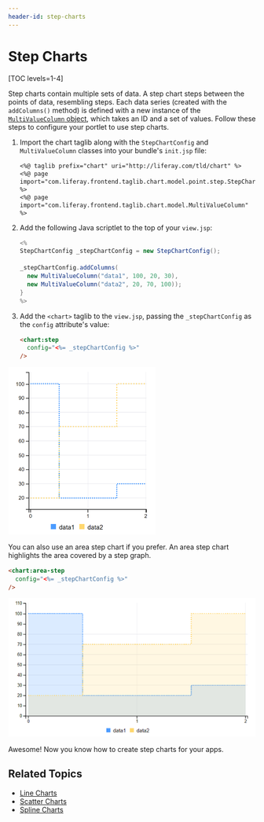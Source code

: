 ```yaml
---
header-id: step-charts
---
```


# Step Charts

[TOC levels=1-4]

Step charts contain multiple sets of data. A step chart steps between the points 
of data, resembling steps. Each data series 
(created with the `addColumns()` method) is defined with a new instance of the 
[`MultiValueColumn` object](@app-ref@/foundation/latest/javadocs/com/liferay/frontend/taglib/chart/model/MultiValueColumn.html), 
which takes an ID and a set of values. Follow these steps to configure your 
portlet to use step charts. 

1.  Import the chart taglib along with the `StepChartConfig` and 
    `MultiValueColumn` classes into your bundle's `init.jsp` file:

    ```markup
    <%@ taglib prefix="chart" uri="http://liferay.com/tld/chart" %>
    <%@ page import="com.liferay.frontend.taglib.chart.model.point.step.StepChartConfig" %>
    <%@ page import="com.liferay.frontend.taglib.chart.model.MultiValueColumn" %>
    ```

2.  Add the following Java scriptlet to the top of your `view.jsp`:

    ```java
    <%
    StepChartConfig _stepChartConfig = new StepChartConfig();

    _stepChartConfig.addColumns(
      new MultiValueColumn("data1", 100, 20, 30),
      new MultiValueColumn("data2", 20, 70, 100));
    }
    %>
    ```

3.  Add the `<chart>` taglib to the `view.jsp`, passing the `_stepChartConfig` 
    as the `config` attribute's value:

    ```html
    <chart:step
      config="<%= _stepChartConfig %>"
    />
    ```

![Figure 1: A step chart steps between the points of data, resembling steps.](../../../../images/chart-taglib-step.png)

You can also use an area step chart if you prefer. An area step chart highlights 
the area covered by a step graph. 

```html
<chart:area-step 
  config="<%= _stepChartConfig %>" 
/>
```

![Figure 2: An area step chart highlights the area covered by a step graph.](../../../../images/chart-taglib-area-step.png)

Awesome! Now you know how to create step charts for your apps. 

## Related Topics

- [Line Charts](/docs/7-2/reference/-/knowledge_base/r/line-charts)
- [Scatter Charts](/docs/7-2/reference/-/knowledge_base/r/scatter-charts)
- [Spline Charts](/docs/7-2/reference/-/knowledge_base/r/spline-charts)
